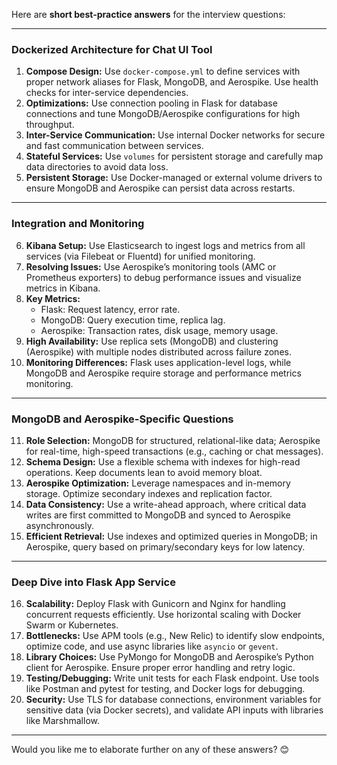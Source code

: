 Here are **short best-practice answers** for the interview questions:  

---

### **Dockerized Architecture for Chat UI Tool**  
1. **Compose Design:** Use `docker-compose.yml` to define services with proper network aliases for Flask, MongoDB, and Aerospike. Use health checks for inter-service dependencies.  
2. **Optimizations:** Use connection pooling in Flask for database connections and tune MongoDB/Aerospike configurations for high throughput.  
3. **Inter-Service Communication:** Use internal Docker networks for secure and fast communication between services.  
4. **Stateful Services:** Use `volumes` for persistent storage and carefully map data directories to avoid data loss.  
5. **Persistent Storage:** Use Docker-managed or external volume drivers to ensure MongoDB and Aerospike can persist data across restarts.  

---

### **Integration and Monitoring**  
6. **Kibana Setup:** Use Elasticsearch to ingest logs and metrics from all services (via Filebeat or Fluentd) for unified monitoring.  
7. **Resolving Issues:** Use Aerospike’s monitoring tools (AMC or Prometheus exporters) to debug performance issues and visualize metrics in Kibana.  
8. **Key Metrics:**  
   - Flask: Request latency, error rate.  
   - MongoDB: Query execution time, replica lag.  
   - Aerospike: Transaction rates, disk usage, memory usage.  
9. **High Availability:** Use replica sets (MongoDB) and clustering (Aerospike) with multiple nodes distributed across failure zones.  
10. **Monitoring Differences:** Flask uses application-level logs, while MongoDB and Aerospike require storage and performance metrics monitoring.  

---

### **MongoDB and Aerospike-Specific Questions**  
11. **Role Selection:** MongoDB for structured, relational-like data; Aerospike for real-time, high-speed transactions (e.g., caching or chat messages).  
12. **Schema Design:** Use a flexible schema with indexes for high-read operations. Keep documents lean to avoid memory bloat.  
13. **Aerospike Optimization:** Leverage namespaces and in-memory storage. Optimize secondary indexes and replication factor.  
14. **Data Consistency:** Use a write-ahead approach, where critical data writes are first committed to MongoDB and synced to Aerospike asynchronously.  
15. **Efficient Retrieval:** Use indexes and optimized queries in MongoDB; in Aerospike, query based on primary/secondary keys for low latency.  

---

### **Deep Dive into Flask App Service**  
16. **Scalability:** Deploy Flask with Gunicorn and Nginx for handling concurrent requests efficiently. Use horizontal scaling with Docker Swarm or Kubernetes.  
17. **Bottlenecks:** Use APM tools (e.g., New Relic) to identify slow endpoints, optimize code, and use async libraries like `asyncio` or `gevent`.  
18. **Library Choices:** Use PyMongo for MongoDB and Aerospike’s Python client for Aerospike. Ensure proper error handling and retry logic.  
19. **Testing/Debugging:** Write unit tests for each Flask endpoint. Use tools like Postman and pytest for testing, and Docker logs for debugging.  
20. **Security:** Use TLS for database connections, environment variables for sensitive data (via Docker secrets), and validate API inputs with libraries like Marshmallow.  

---

Would you like me to elaborate further on any of these answers? 😊